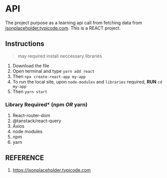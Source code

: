 # API
The project purpose as a learning api call from fetching data from [jsonplaceholder.typicode.com](https://jsonplaceholder.typicode.com ). This is a REACT project.

## Instructions
> may required install neccessary libraries
1. Download the file
2. Open terminal and type `yarn add react`
3. Then `npx create-react-app my-app`
4. To run the local site, upon `node-modules` and `libraries` required, **RUN** `cd my-app`
5. Then `yarn start`

### Library Required* (npm *OR* yarn)
1. React-router-dom
2. @tanstack/react-query
3. Axios
4. node modules
5. npm
6. yarn
   

## REFERENCE
1. https://jsonplaceholder.typicode.com 

